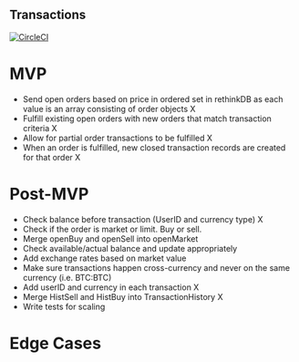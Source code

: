 ## Transactions
[![CircleCI](https://circleci.com/gh/CryptocracyExchange/trade.svg?style=svg)](https://circleci.com/gh/CryptocracyExchange/trade)

# MVP

- Send open orders based on price in ordered set in rethinkDB as each value is an array consisting of order objects X
- Fulfill existing open orders with new orders that match transaction criteria X
- Allow for partial order transactions to be fulfilled X
- When an order is fulfilled, new closed transaction records are created for that order X

# Post-MVP

- Check balance before transaction (UserID and currency type) X
- Check if the order is market or limit. Buy or sell.
- Merge openBuy and openSell into openMarket
- Check available/actual balance and update appropriately
- Add exchange rates based on market value
- Make sure transactions happen cross-currency and never on the same currency (i.e. BTC:BTC)
- Add userID and currency in each transaction X
- Merge HistSell and HistBuy into TransactionHistory X
- Write tests for scaling

# Edge Cases
